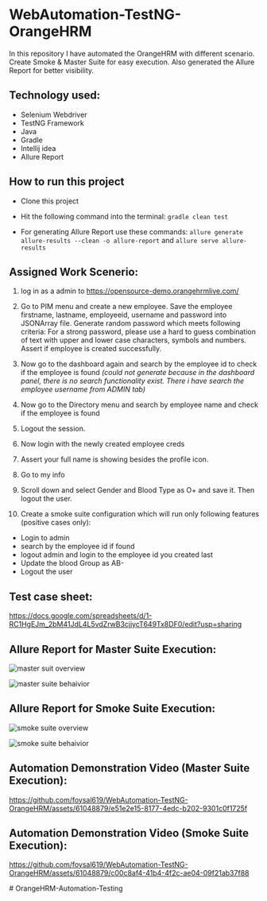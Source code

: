 # WebAutomation-TestNG-OrangeHRM
In this repository I have automated the OrangeHRM with different scenario. Create Smoke & Master Suite for easy execution. Also generated the Allure Report for better visibility.

## Technology used:
- Selenium Webdriver
- TestNG Framework
- Java
- Gradle
- Intellij idea
- Allure Report

## How to run this project

- Clone this project
- Hit the following command into the terminal:
 ```gradle clean test```
 
- For generating Allure Report use these commands:
```allure generate allure-results --clean -o allure-report``` and
```allure serve allure-results```

## Assigned Work Scenerio:

1. log in as a admin to https://opensource-demo.orangehrmlive.com/
2. Go to PIM menu and create a new employee. Save the employee firstname, lastname, employeeid, username and password into JSONArray file. Generate random password which meets following criteria:
For a strong password, please use a hard to guess combination of text with upper and lower case characters, symbols and numbers. Assert if employee is created successfully.

3. Now go to the dashboard again and search by the employee id to check if the employee is found _(could not generate because in the dashboard panel, there is no search functionality exist. There i have search the employee username from ADMIN tab)_
4. Now go to the Directory menu and search by employee name and check if the employee is found
5. Logout the session.
6. Now login with the newly created employee creds
7. Assert your full name is showing besides the profile icon.
8. Go to my info
9. Scroll down and select Gender and Blood Type as O+ and save it. Then logout the user.
10. Create a smoke suite configuration which will run only following features (positive cases only):
- Login to admin
- search by the employee id if found
- logout admin and login to the employee id you created last
- Update the blood Group as AB-
- Logout the user

## Test case sheet:
https://docs.google.com/spreadsheets/d/1-RC1HgEJm_2bM41JdL4L5vdZrwB3cjjycT649Tx8DF0/edit?usp=sharing

## Allure Report for Master Suite Execution:
![master suit overview](https://github.com/foysal619/WebAutomation-TestNG-OrangeHRM/assets/61048879/dd516f9f-464d-4bc3-a87c-21fc3e0dce99)

![master suite behaivior](https://github.com/foysal619/WebAutomation-TestNG-OrangeHRM/assets/61048879/a7b544c4-38d4-4531-a187-fd6154d07aeb)

## Allure Report for Smoke Suite Execution:
![smoke suite overview](https://github.com/foysal619/WebAutomation-TestNG-OrangeHRM/assets/61048879/c579cd56-784f-450d-9779-a4bfcda79398)

![smoke suite behaivior](https://github.com/foysal619/WebAutomation-TestNG-OrangeHRM/assets/61048879/8c1855b7-a621-4b6e-899c-c970f61a506f)

## Automation Demonstration Video (Master Suite Execution):
https://github.com/foysal619/WebAutomation-TestNG-OrangeHRM/assets/61048879/e51e2e15-8177-4edc-b202-9301c0f1725f

## Automation Demonstration Video (Smoke Suite Execution):
https://github.com/foysal619/WebAutomation-TestNG-OrangeHRM/assets/61048879/c00c8af4-41b4-4f2c-ae04-09f21ab37f88





#   O r a n g e H R M - A u t o m a t i o n - T e s t i n g  
 